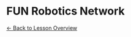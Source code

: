 <h1 class="lesson-title">FUN Robotics Network </h1>
<p class="lesson-subtitle">
  <a href="/design/videos/" class="lesson-back-inline">← Back to Lesson Overview</a>
</p>